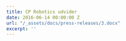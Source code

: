```yaml
---
title: CP Robotics udvider
date: 2016-06-14 00:00:00 Z
url: "/_assets/docs/press-releases/3.docx"
excerpt: ''
---
```


